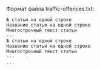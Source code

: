 Формат файла traffic-offences.txt:
```
№ статьи на одной строке
Название статьи на одной строке
Многострочный текст статьи
---
№ статьи на одной строке
Название статьи на одной строке
Многострочный текст статьи
---
...
```